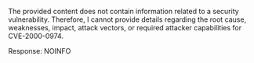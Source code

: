 The provided content does not contain information related to a security vulnerability. Therefore, I cannot provide details regarding the root cause, weaknesses, impact, attack vectors, or required attacker capabilities for CVE-2000-0974.

Response: NOINFO